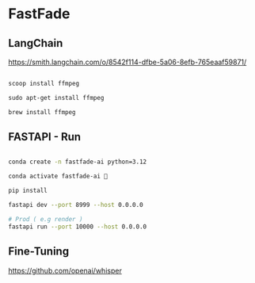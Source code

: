 # FastFade 

## LangChain
https://smith.langchain.com/o/8542f114-dfbe-5a06-8efb-765eaaf59871/

```` powershell

scoop install ffmpeg

sudo apt-get install ffmpeg

brew install ffmpeg

````


## FASTAPI - Run


```` bash 

conda create -n fastfade-ai python=3.12

conda activate fastfade-ai 

pip install 

fastapi dev --port 8999 --host 0.0.0.0

# Prod ( e.g render )
fastapi run --port 10000 --host 0.0.0.0


````


## Fine-Tuning

https://github.com/openai/whisper